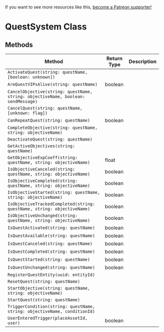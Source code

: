 <!-- TITLE: Questsystem -->
<!-- SUBTITLE: Questsystem -->

If you want to see more resources like this, [become a Patreon supporter!](https://www.patreon.com/fireundubh) 

# QuestSystem Class
## Methods

Method | Return Type | Description
--- | --- | ---
`ActivateQuest(string: questName, [boolean: unknown])` |
`AreQuestVIPsAlive(string: questName)` | boolean
`CancelObjective(string: questName, string: objectiveName, boolean: sendMessage)` |
`CancelQuest(string: questName, [unknown: flag])` | 
`CanRepeatQuest(string: questName)` | boolean
`CompleteObjective(string: questName, string: objectiveName)` |
`DeactivateQuest(string: questName)`  |
`GetActiveObjectives(string: questName)` |
`GetObjectiveExpCoeff(string: questName, string: objectiveName)` | float
`IsObjectiveCanceled(string: questName, string: objectiveName)` | boolean
`IsObjectiveCompleted(string: questName, string: objectiveName)` | boolean
`IsObjectiveStarted(string: questName, string: objectiveName)` | boolean
`IsObjectiveTrackedCompleted(string: questName, string: objectiveName)` | boolean
`IsObjectiveUnchanged(string: questName, string: objectiveName)` | boolean
`IsQuestActivated(string: questName)` | boolean
`IsQuestAvailable(string: questName)` | boolean
`IsQuestCanceled(string: questName)` | boolean
`IsQuestCompleted(string: questName)` | boolean
`IsQuestStarted(string: questName)` | boolean
`IsQuestUnchanged(string: questName)` | boolean
`RegisterQuestEntity(uuid: entityId)` |
`ResetQuest(string: questName)` |
`StartObjective(string: questName, string: objectiveName)` | 
`StartQuest(string: questName)` |
`TriggerCondition(string: questName, string: objectiveName, conditionId)` |
`UserEnteredTrigger(placeAssetId, user)` | boolean